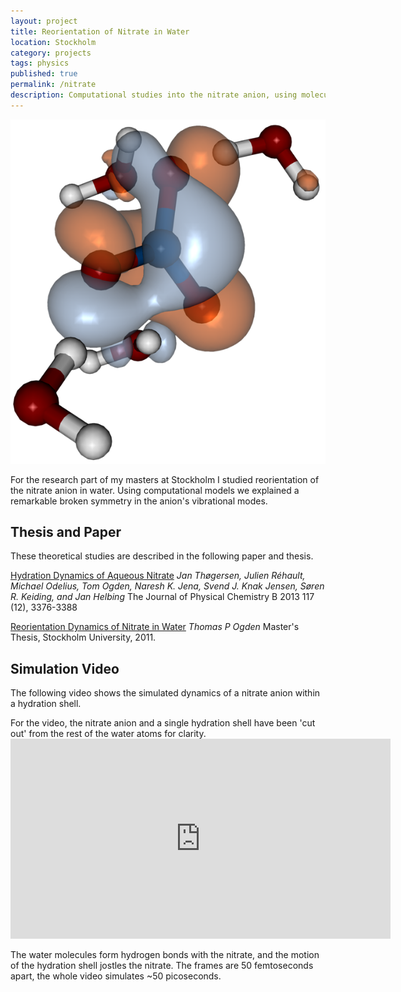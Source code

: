 ```yaml
---
layout: project
title: Reorientation of Nitrate in Water
location: Stockholm
category: projects
tags: physics
published: true
permalink: /nitrate
description: Computational studies into the nitrate anion, using molecular dynamics simulations and computational chemistry calculations.
---
```


<aside>
<img class="side" src="/assets/nitrate/nitrate-orbitals.png" />
</aside>

For the research part of my masters at Stockholm I studied reorientation of the
nitrate anion in water. Using computational models we explained a remarkable
broken symmetry in the anion's vibrational modes.

## Thesis and Paper

These theoretical studies are described in the following paper and thesis.

[Hydration Dynamics of Aqueous
Nitrate](http://pubs.acs.org/doi/full/10.1021/jp310090u) _Jan Thøgersen, Julien
Réhault, Michael Odelius, Tom Ogden, Naresh K. Jena, Svend J. Knak Jensen, Søren
R. Keiding, and Jan Helbing_ The Journal of Physical Chemistry B 2013 117 (12),
3376-3388

[Reorientation Dynamics of Nitrate in
Water](/assets/nitrate/reorientation-dynamics-of-nitrate-in-water.pdf) _Thomas P
Ogden_ Master's Thesis, Stockholm University, 2011.

## Simulation Video

The following video shows the simulated dynamics of a nitrate anion within a
hydration shell.

<aside>For the video, the nitrate anion and a single hydration shell have been
'cut out' from the rest of the water atoms for clarity.</aside>

<div><iframe src="http://player.vimeo.com/video/23968128" width="608"
height="320" frameborder="0"> </iframe></div>

The water molecules form hydrogen bonds with the nitrate, and the motion of the
hydration shell jostles the nitrate. The frames are 50 femtoseconds apart, the
whole video simulates ~50 picoseconds.